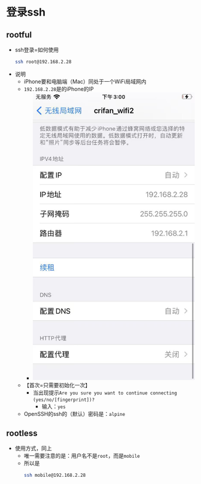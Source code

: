 # 登录ssh

## rootful

* ssh登录=如何使用
  ```bash
  ssh root@192.168.2.28
  ```
* 说明
  * iPhone要和电脑端（Mac）同处于一个WiFi局域网内
  * `192.168.2.28`是的iPhone的IP
    * ![iphone8_wifi_ip_28](../../../assets/img/iphone8_wifi_ip_28.png)
  * 【首次=只需要初始化一次】
    * 当出现提示`Are you sure you want to continue connecting (yes/no/[fingerprint])? `
      * 输入：`yes`
  * OpenSSH的ssh的（默认）密码是：`alpine`

## rootless

* 使用方式，同上
  * 唯一需要注意的是：用户名不是`root`，而是`mobile`
  * 所以是
    ```bash
    ssh mobile@192.168.2.28
    ```
